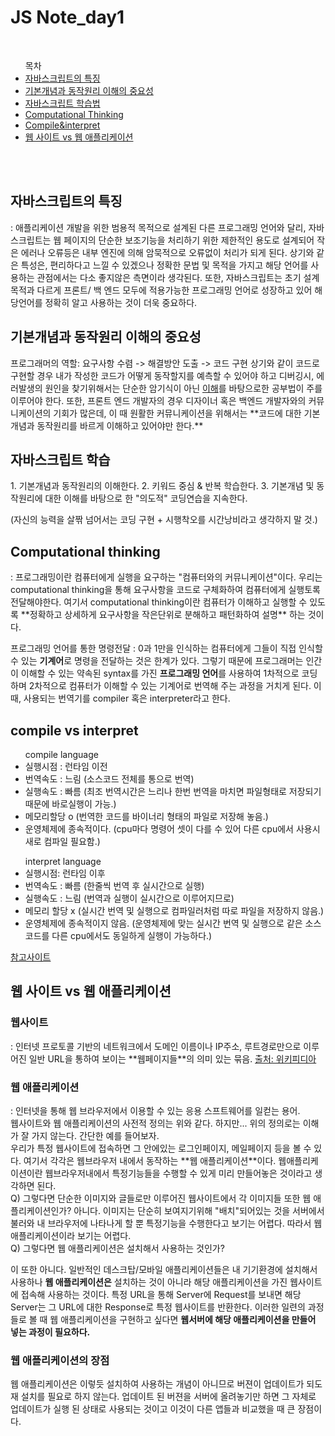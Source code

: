 <h1>JS Note_day1</h1>
<br>
<ul>목차
   <li><a href="#property">자바스크립트의 특징</a></li>
   <li><a href="#base">기본개념과 동작원리 이해의 중요성</a></li>
   <li><a href="#education">자바스크립트 학습법</a></li>
   <li><a href="#compare1">Computational Thinking</a></li>
   <li><a href="#compare2">Compile&interpret</a></li>
   <li><a href="advantage">웹 사이트 vs 웹 애플리케이션</a></li>
</ul>
<br>
<br>
<h2 id="property">자바스크립트의 특징</h2>
: 애플리케이션 개발을 위한 범용적 목적으로 설계된 다른 프로그래밍 언어와 달리, 자바스크립트는 웹 페이지의 단순한 보조기능을 처리하기 위한 제한적인 용도로 설계되어 작은 에러나 오류등은 내부 엔진에 의해 암묵적으로 오류없이 처리가 되게 된다.
상기와 같은 특성은,  편리하다고 느낄 수 있겠으나 정확한 문법 및 목적을 가지고 해당 언어를 사용하는 관점에서는 다소 좋지않은 측면이라 생각된다.
또한, 자바스크립트는 초기 설계 목적과 다르게 프론트/ 백 엔드 모두에 적용가능한 프로그래밍 언어로 성장하고 있어 해당언어를 정확히 알고 사용하는 것이 더욱 중요하다.
<br>
<h2 id="base">기본개념과 동작원리 이해의 중요성</h2>
<span style="fontweight: bold">프로그래머의 역할:  요구사항 수렴 -> 해결방안 도출 -> 코드 구현<span>
상기와 같이 코드로 구현할 경우 내가 작성한 코드가 어떻게 동작할지를 예측할 수 있어야 하고 디버깅시, 에러발생의 원인을 찾기위해서는 단순한 암기식이 아닌 <u>이해</u>를 바탕으로한 공부법이 주를 이루어야 한다.
또한, 프론트 엔드 개발자의 경우 디자이너 혹은 백엔드 개발자와의 커뮤니케이션의 기회가 많은데, 이 때 원활한 커뮤니케이션을 위해서는 **코드에 대한 기본개념과 동작원리를 바르게 이해하고 있어야만 한다.**  
<br>
<h2 id="education">자바스크립트 학습</h2>
1. 기본개념과 동작원리의 이해한다.
2. 키워드 중심 & 반복 학습한다.
3. 기본개념 및 동작원리에 대한 이해를 바탕으로 한 "의도적" 코딩연습을 지속한다.

   (자신의 능력을 살짞 넘어서는 코딩 구현 + 시행착오를 시간낭비라고 생각하지 말 것.)
<br>
<h2 id="think">Computational thinking</h2>
: 프로그래밍이란 컴퓨터에게 실행을 요구하는 "컴퓨터와의 커뮤니케이션"이다. 우리는 computational thinking을 통해 요구사항을 코드로 구체화하여 컴퓨터에게 실행토록 전달해야한다.
여기서 computational thinking이란 컴퓨터가 이해하고 실행할 수 있도록 **정확하고 상세하게 요구사항을 작은단위로 분해하고 패턴화하여 설명** 하는 것이다.


<span style="fontweight: bold">프로그래밍 언어를 통한 명령전달</span>
: 0과 1만을 인식하는 컴퓨터에게 그들이 직접 인식할 수 있는 **기계어**로 명령을 전달하는 것은 한계가 있다. 그렇기 때문에 프로그래머는 인간이 이해할 수 있는 약속된 syntax를 가진 **프로그래밍 언어**를 사용하여 1차적으로 코딩하며 2차적으로 컴퓨터가 이해할 수 있는 기계어로 번역해 주는 과정을 거치게 된다.
이 때, 사용되는 번역기를 compiler 혹은 interpreter라고 한다.
<br>
<h2 id="compare1">compile vs interpret</h2>

   <ul><span style="fontsize: 20px">compile language</span>
      <li>실행시점 : 런타임 이전 </li>
      <li>번역속도 : 느림 (소스코드 전체를 통으로 번역)</li>
      <li>실행속도 : 빠름 (최조 번역시간은 느리나 한번 번역을 마치면 파일형태로 저장되기 때문에 바로실행이 가능.)</li>
      <li>메모리할당 o    (번역한 코드를 바이너리 형태의 파일로 저장해 놓음.)</li>
      <li>운영체제에 종속적이다. (cpu마다 명령어 셋이 다를 수 있어 다른 cpu에서 사용시 새로 컴파일 필요함.)</li>
   </ul>

   <ul><span style="fontsize: 20px">interpret language</span>
   <li>실행시점: 런타임 이후</li>
   <li>번역속도 : 빠름 (한줄씩 번역 후 실시간으로 실행)</li>
   <li>실행속도 : 느림 (번역과 실행이 실시간으로 이루어지므로)</li>
   <li>메모리 할당 x (실시간 번역 및 실행으로 컴파일러처럼 따로 파일을 저장하지 않음.)</li>
   <li>운영체제에 종속적이지 않음. (운영체제에 맞는 실시간 번역 및 실행으로 같은 소스코드를 다른 cpu에서도 동일하게 실행이 가능하다.)</li>
   </ul>
<a href="https://jins-dev.tistory.com/entry/Compiler-와-Interpreter-의-개념과-차이점">참고사이트</a>
<br>
<h2 id="compare2">웹 사이트 vs 웹 애플리케이션</h2>
<h3>웹사이트</h3>
: 인터넷 프로토콜 기반의 네트워크에서 도메인 이름이나 IP주소, 루트경로만으로 이루어진 일반 URL을 통하여 보이는 **웹페이지들**의 의미 있는 묶음.  <a href="https://ko.wikipedia.org/wiki/웹사이트">출처: 위키피디아</a>
<h3>웹 애플리케이션</h3>
: 인터넷을 통해 웹 브라우저에서 이용할 수 있는 응용 스프트웨어를 일컫는 용어.
<br>
웹사이트와 웹 애플리케이션의 사전적 정의는 위와 같다. 하지만... 위의 정의로는 이해가 잘 가지 않는다.
간단한 예를 들어보자.
<br>
우리가 특정 웹사이트에 접속하면 그 안에있는 로그인페이지, 메일페이지 등을 볼 수 있다. 여기서 각각은 웹브라우저 내에서 동작하는 **웹 애플리케이션**이다.
웹애플리케이션이란 웹브라우저내에서 특정기능들을 수행할 수 있게 미리 만들어놓은 것이라고 생각하면 된다.
<br>
Q) 그렇다면 단순한 이미지와 글들로만 이루어진 웹사이트에서 각 이미지들 또한 웹 애플리케이션인가?
아니다. 이미지는 단순히 보여지기위해 "배치"되어있는 것을 서버에서 불러와 내 브라우저에 나타나게 할 뿐 특정기능을 수행한다고 보기는 어렵다. 따라서 웹 애플리케이션이라 보기는 어렵다.
<br>
Q) 그렇다면 웹 애플리케이션은 설치해서 사용하는 것인가?

이 또한 아니다. 일반적인 데스크탑/모바일 애플리케이션들은 내 기기환경에 <span style="text-decoration:underlind">설치</span>해서 사용하나 **웹 애플리케이션은** 설치하는 것이 아니라 해당 애플리케이션을 가진 웹사이트에 <span style="text-decoration:underlind">접속</span>해 사용하는 것이다.
특정 URL을 통해 Server에 Request를 보내면 해당 Server는 그 URL에 대한 Response로 특정 웹사이트를 반환한다. 이러한 일련의 과정들로 볼 때 웹 애플리케이션을 구현하고 싶다면 **웹서버에 해당 애플리케이션을 만들어 넣는 과정이 필요하다.**
<br>
<h3 id="advantage">웹 애플리케이션의 장점</h3>

웹 애플리케이션은 이렇듯 설치하여 사용하는 개념이 아니므로 버젼이 업데이트가 되도 재 설치를 필요로 하지 않는다. 업데이트 된 버젼을 서버에 올려놓기만 하면 그 자체로 업데이트가 실행 된 상태로 사용되는 것이고 이것이 다른 앱들과 비교했을 때 큰 장점이다.



